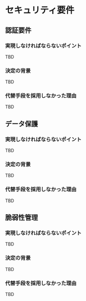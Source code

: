 # セキュリティ要件

## 認証要件

### 実現しなければならないポイント
TBD

### 決定の背景
TBD

### 代替手段を採用しなかった理由
TBD

## データ保護

### 実現しなければならないポイント
TBD

### 決定の背景
TBD

### 代替手段を採用しなかった理由
TBD

## 脆弱性管理

### 実現しなければならないポイント
TBD

### 決定の背景
TBD

### 代替手段を採用しなかった理由
TBD
